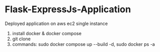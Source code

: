 # Flask-ExpressJs-Application
Deployed application on aws ec2 single instance
1. install docker & docker compose
2. git clone
3. commands: sudo docker compose up --build -d, sudo docker ps -a
